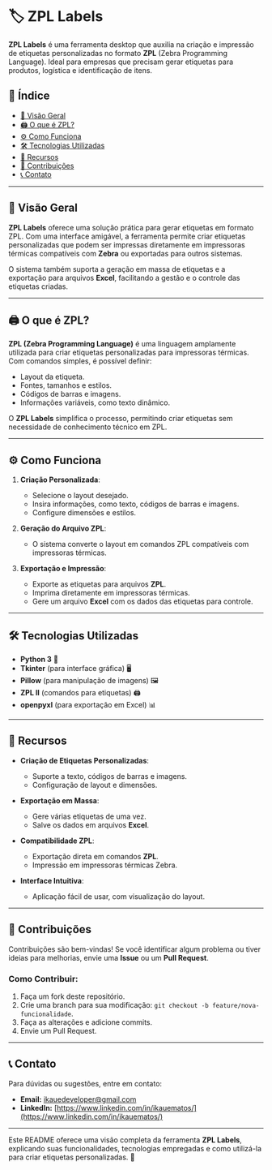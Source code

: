 # 🏷️ ZPL Labels

**ZPL Labels** é uma ferramenta desktop que auxilia na criação e impressão de etiquetas personalizadas no formato **ZPL** (Zebra Programming Language). Ideal para empresas que precisam gerar etiquetas para produtos, logística e identificação de itens.

## 📜 Índice

- [🚀 Visão Geral](#-visão-geral)
- [🖨️ O que é ZPL?](#️-o-que-é-zpl)
- [⚙️ Como Funciona](#️-como-funciona)
- [🛠️ Tecnologias Utilizadas](#️-tecnologias-utilizadas)
- [💼 Recursos](#-recursos)
- [🎯 Contribuições](#-contribuições)
- [📞 Contato](#-contato)

---

## 🚀 Visão Geral

**ZPL Labels** oferece uma solução prática para gerar etiquetas em formato ZPL. Com uma interface amigável, a ferramenta permite criar etiquetas personalizadas que podem ser impressas diretamente em impressoras térmicas compatíveis com **Zebra** ou exportadas para outros sistemas.

O sistema também suporta a geração em massa de etiquetas e a exportação para arquivos **Excel**, facilitando a gestão e o controle das etiquetas criadas.

---

## 🖨️ O que é ZPL?

**ZPL (Zebra Programming Language)** é uma linguagem amplamente utilizada para criar etiquetas personalizadas para impressoras térmicas. Com comandos simples, é possível definir:

- Layout da etiqueta.
- Fontes, tamanhos e estilos.
- Códigos de barras e imagens.
- Informações variáveis, como texto dinâmico.

O **ZPL Labels** simplifica o processo, permitindo criar etiquetas sem necessidade de conhecimento técnico em ZPL.

---

## ⚙️ Como Funciona

1. **Criação Personalizada**:
   - Selecione o layout desejado.
   - Insira informações, como texto, códigos de barras e imagens.
   - Configure dimensões e estilos.

2. **Geração do Arquivo ZPL**:
   - O sistema converte o layout em comandos ZPL compatíveis com impressoras térmicas.

3. **Exportação e Impressão**:
   - Exporte as etiquetas para arquivos **ZPL**.
   - Imprima diretamente em impressoras térmicas.
   - Gere um arquivo **Excel** com os dados das etiquetas para controle.

---

## 🛠️ Tecnologias Utilizadas

- **Python 3** 🐍
- **Tkinter** (para interface gráfica) 🖥️
- **Pillow** (para manipulação de imagens) 🖼️
- **ZPL II** (comandos para etiquetas) 🖨️
- **openpyxl** (para exportação em Excel) 📊

---

## 💼 Recursos

- **Criação de Etiquetas Personalizadas**:
  - Suporte a texto, códigos de barras e imagens.
  - Configuração de layout e dimensões.

- **Exportação em Massa**:
  - Gere várias etiquetas de uma vez.
  - Salve os dados em arquivos **Excel**.

- **Compatibilidade ZPL**:
  - Exportação direta em comandos **ZPL**.
  - Impressão em impressoras térmicas Zebra.

- **Interface Intuitiva**:
  - Aplicação fácil de usar, com visualização do layout.

---

## 🎯 Contribuições

Contribuições são bem-vindas! Se você identificar algum problema ou tiver ideias para melhorias, envie uma **Issue** ou um **Pull Request**.

### Como Contribuir:
1. Faça um fork deste repositório.
2. Crie uma branch para sua modificação: `git checkout -b feature/nova-funcionalidade`.
3. Faça as alterações e adicione commits.
4. Envie um Pull Request.

---

## 📞 Contato

Para dúvidas ou sugestões, entre em contato:

- **Email:** [ikauedeveloper@gmail.com](mailto:ikauedeveloper@gmail.com)
- **LinkedIn:** [https://www.linkedin.com/in/ikauematos/](https://www.linkedin.com/in/ikauematos/)

---

Este README oferece uma visão completa da ferramenta **ZPL Labels**, explicando suas funcionalidades, tecnologias empregadas e como utilizá-la para criar etiquetas personalizadas. 🚀